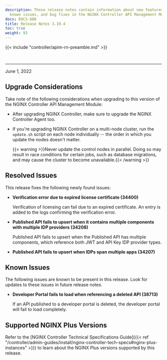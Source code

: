 ```yaml
---
description: These release notes contain information about new features, improvements,
  known issues, and bug fixes in the NGINX Controller API Management Module.
docs: DOCS-888
title: Release Notes 3.19.4
toc: true
weight: 93
---
```


{{< include "controller/apim-rn-preamble.md" >}}

&nbsp;

---

June 1, 2022

## Upgrade Considerations

Take note of the following considerations when upgrading to this version of the NGINX Controller API Management Module:

- After upgrading NGINX Controller, make sure to upgrade the NGINX Controller Agent too.

- If you're upgrading NGINX Controller on a multi-node cluster, run the `update.sh` script on each node individually -- the order in which you update the nodes doesn't matter.

  {{< warning >}}Never update the control nodes in parallel. Doing so may result in race conditions for certain jobs, such as database migrations, and may cause the cluster to become unavailable.{{< /warning >}}

## Resolved Issues

This release fixes the following newly found issues:

- **Verification error due to expired license certificate (34400)**

  Verification of licensing can fail due to an expired certificate. An entry is added to the logs confirming the verification error.

- **Published API fails to upsert when it contains multiple components with multiple IDP providers (34208)**

  Published API fails to upsert when the Published API has multiple components, which reference both JWT and API Key IDP provider types.

- **Published API fails to upsert when IDPs span multiple apps (34207)**

## Known Issues

The following issues are known to be present in this release. Look for updates to these issues in future release notes.

- **Developer Portal fails to load when referencing a deleted API (38713)**

  If an API published to a developer portal is deleted, the developer portal will fail to load completely.

## Supported NGINX Plus Versions

Refer to the [NGINX Controller Technical Specifications Guide]({{< ref "/controller/admin-guides/install/nginx-controller-tech-specs#nginx-plus-instances" >}}) to learn about the NGINX Plus versions supported by this release.
